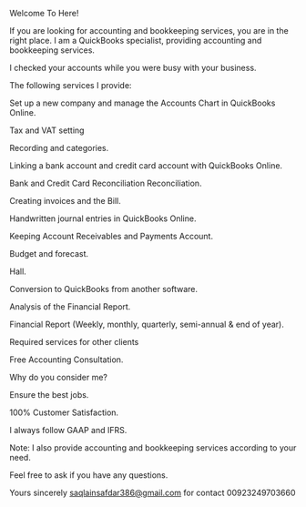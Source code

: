 Welcome To Here!



If you are looking for accounting and bookkeeping services, you are in the right place. I am a QuickBooks specialist, providing accounting and bookkeeping services.



I checked your accounts while you were busy with your business.



The following services I provide:



Set up a new company and manage the Accounts Chart in QuickBooks Online.

Tax and VAT setting

Recording and categories.

Linking a bank account and credit card account with QuickBooks Online.

Bank and Credit Card Reconciliation Reconciliation.

Creating invoices and the Bill.

Handwritten journal entries in QuickBooks Online.

Keeping Account Receivables and Payments Account.

Budget and forecast.

Hall.

Conversion to QuickBooks from another software.

Analysis of the Financial Report.

Financial Report (Weekly, monthly, quarterly, semi-annual & end of year).

Required services for other clients

Free Accounting Consultation.

Why do you consider me?



Ensure the best jobs.

100% Customer Satisfaction.

I always follow GAAP and IFRS.

Note: I also provide accounting and bookkeeping services according to your need.



Feel free to ask if you have any questions.



Yours sincerely
saqlainsafdar386@gmail.com for contact 
00923249703660

